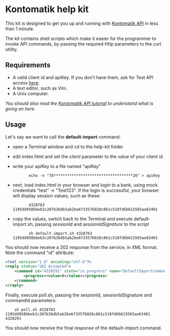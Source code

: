 Kontomatik help kit
=====================

This kit is designed to get you up and running with <a href="https://developer.kontomatik.com/">Kontomatik API</a> in less than 1 minute.

The kit contains shell scripts which make it easier for the programmer to invoke API commands, by passing the required Http parameters to the _curl_ utility.

Requirements
------------

- A valid client id and apiKey. If you don't have them, ask for Test API access [here](http://kontomatik.com).
- A text editor, such as Vim.
- A Unix computer.

_You should also read the [Kontomatik API tutorial](http://developer.kontomatik.com/api-doc/#basic-api) to understand
  what is going on here._


Usage
--------

Let's say we want to call the <strong>default-import</strong> command: 

   - open a Terminal window and cd to the help-kit folder
   - edit index.html and set the <i>client</i> parameter to the value of your client id
   - write your apiKey to a file named "apiKey" 
         
                echo -n "78***********************************26" > apiKey

   - next, load index.html in your browser and login to a bank, using mock credentials "test" -> "Test123". If the login is successful, your browser will display session values, such as these:

                4328763 1195dd958bbeb3c207b36db5ab2be6f33576028c861c518fd6b615565ae63401

   - copy the values, switch back to the Terminal and execute default-import.sh, passing _sessionId_ and _sessionIdSignature_ to the script

                sh default-import.sh 4328763 1195dd958bbeb3c207b36db5ab2be6f33576028c861c518fd6b615565ae63401


You should now receive a 202 response from the service, in XML format. Note the command "id" attribute:

```xml
<?xml version="1.0" encoding="utf-8"?>
<reply status="202 Accepted">
    <command id="4328291" state="in_progress" name="DefaultImportCommand">
        <progress><value>0</value></progress>
    </command>
</reply>
```
Finally, execute poll.sh, passing the sessionId, sessionIdSignature and commandId parameters:

        sh poll.sh 4328763 1195dd958bbeb3c207b36db5ab2be6f33576028c861c518fd6b615565ae63401 4328291

You should now receive the final response of the default-import command.
